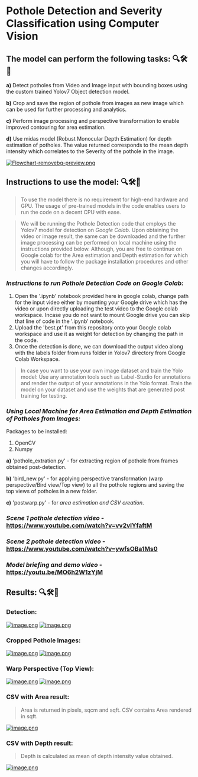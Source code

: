 # Pothole Detection and Severity Classification using Computer Vision 


## The model can perform the following tasks: 🔍🛠️🚧

**a)** Detect potholes from Video and Image input with bounding boxes using the custom trained Yolov7 Object detection model. 

**b)** Crop and save the region of pothole from images as new image which can be used for further processing and analytics. 

**c)** Perform image processing and perspective transformation to enable improved contouring for area estimation. 

**d)** Use midas model (Robust Monocular Depth Estimation) for depth estimation of potholes. The value returned corresponds to the mean depth intensity which correlates to the Severity of the pothole in the image. 

[![Flowchart-removebg-preview.png](https://i.postimg.cc/QdBqsCn7/Flowchart-removebg-preview.png)](https://postimg.cc/ZWSNxbmY) 

## Instructions to use the model: 🔍🛠️🚧

> To use the model there is no requirement for high-end hardware and GPU. The usage of pre-trained models in the code enables users to run the code on a decent CPU with ease.

> We will be running the Pothole Detection code that employs the Yolov7 model for detection on *Google Colab*. Upon obtaining the video or image result, the same can be downloaded and the further image processing can be performed on local machine using the instructions provided below. 
> Although, you are free to continue on Google colab for the Area estimation and Depth estimation for which you will have to follow the package installation procedures and other changes accordingly.

### *Instructions to run Pothole Detection Code on Google Colab:* 

1. Open the '.ipynb' notebook provided here in google colab, change path for the input video either by mounting your Google drive which has the video or upon directly uploading the test video to the Google colab workspace. Incase you do not want to mount Google drive you can skip that line of code in the '.ipynb' notebook. 
2. Upload the 'best.pt' from this repository onto your Google colab workspace and use it as weight for detection by changing the path in the code.
3. Once the detection is done, we can download the output video along with the labels folder from runs folder in Yolov7 directory from Google Colab Workspace. 

> In case you want to use your own image dataset and train the Yolo model: Use any annotation tools such as Label-Studio for annotations and render the output of your annotations in the Yolo format. Train the model on your dataset and use the weights that are generated post training for testing.

### *Using Local Machine for Area Estimation and Depth Estimation of Potholes from Images:*

Packages to be installed:

1. OpenCV
2. Numpy

**a)** 'pothole_extration.py' - for extracting region of pothole from frames obtained post-detection.

**b)** 'bird_new.py' - for applying perspective transformation (warp perspective/Bird view/Top view) to all the pothole regions and saving the top views of potholes in a new folder.

**c)** 'postwarp.py' - for *area estimation and CSV creation*.


### *Scene 1 pothole detection video* - https://www.youtube.com/watch?v=vv2vlYfaftM

### *Scene 2 pothole detection video* - https://www.youtube.com/watch?v=ywfsOBa1Ms0

### *Model briefing and demo video* - https://youtu.be/MO6h2W1zYjM


## Results: 🔍🛠️🚧

### Detection:

[![image.png](https://i.postimg.cc/5trWPnkz/image.png)](https://postimg.cc/bG15rHPY) [![image.png](https://i.postimg.cc/BbMggwm9/image.png)](https://postimg.cc/dZZrQnM4)

### Cropped Pothole Images:

[![image.png](https://i.postimg.cc/3wtmzDgm/image.png)](https://postimg.cc/HJ7rynvk) [![image.png](https://i.postimg.cc/yxZc4vHt/image.png)](https://postimg.cc/V0zdX95W)

### Warp Perspective (Top View):

[![image.png](https://i.postimg.cc/Y94mYbh0/image.png)](https://postimg.cc/Ppjxkbbn) [![image.png](https://i.postimg.cc/0Qmy93zY/image.png)](https://postimg.cc/CBhgNcH5)

### CSV with Area result: 

> Area is returned in pixels, sqcm and sqft.
> CSV contains Area rendered in sqft.

[![image.png](https://i.postimg.cc/WpXQh80g/image.png)](https://postimg.cc/0rKt4pWy)

### CSV with Depth result:

> Depth is calculated as mean of depth intensity value obtained.

[![image.png](https://i.postimg.cc/15F5Xybd/image.png)](https://postimg.cc/jLsrkYx6)





